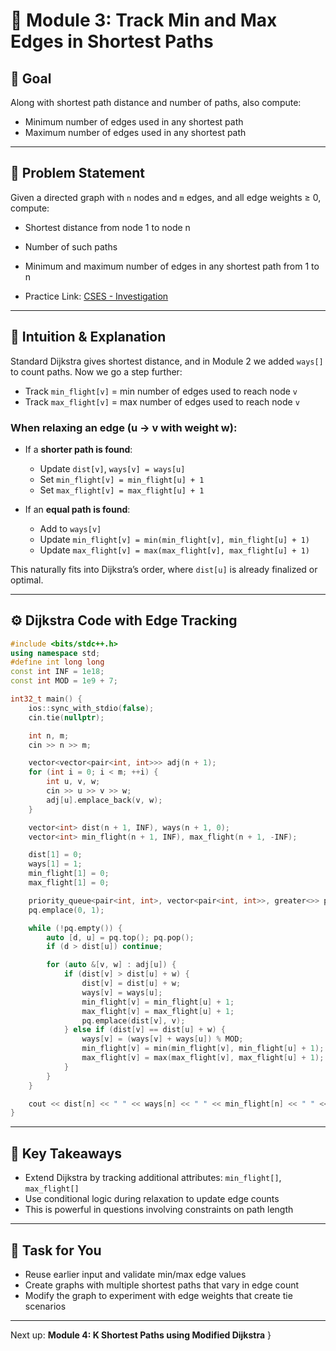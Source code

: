 # 🚦 Module 3: Track Min and Max Edges in Shortest Paths

## 💪 Goal

Along with shortest path distance and number of paths, also compute:

* Minimum number of edges used in any shortest path
* Maximum number of edges used in any shortest path

---

## 📅 Problem Statement

Given a directed graph with `n` nodes and `m` edges, and all edge weights ≥ 0, compute:

* Shortest distance from node 1 to node n

* Number of such paths

* Minimum and maximum number of edges in any shortest path from 1 to n

* Practice Link: [CSES - Investigation](https://cses.fi/problemset/task/1202)

---

## 🧠 Intuition & Explanation

Standard Dijkstra gives shortest distance, and in Module 2 we added `ways[]` to count paths.
Now we go a step further:

* Track `min_flight[v]` = min number of edges used to reach node `v`
* Track `max_flight[v]` = max number of edges used to reach node `v`

### When relaxing an edge (u → v with weight w):

* If a **shorter path is found**:

  * Update `dist[v]`, `ways[v] = ways[u]`
  * Set `min_flight[v] = min_flight[u] + 1`
  * Set `max_flight[v] = max_flight[u] + 1`

* If an **equal path is found**:

  * Add to `ways[v]`
  * Update `min_flight[v] = min(min_flight[v], min_flight[u] + 1)`
  * Update `max_flight[v] = max(max_flight[v], max_flight[u] + 1)`

This naturally fits into Dijkstra’s order, where `dist[u]` is already finalized or optimal.

---

## ⚙️ Dijkstra Code with Edge Tracking

```cpp
#include <bits/stdc++.h>
using namespace std;
#define int long long
const int INF = 1e18;
const int MOD = 1e9 + 7;

int32_t main() {
    ios::sync_with_stdio(false);
    cin.tie(nullptr);

    int n, m;
    cin >> n >> m;

    vector<vector<pair<int, int>>> adj(n + 1);
    for (int i = 0; i < m; ++i) {
        int u, v, w;
        cin >> u >> v >> w;
        adj[u].emplace_back(v, w);
    }

    vector<int> dist(n + 1, INF), ways(n + 1, 0);
    vector<int> min_flight(n + 1, INF), max_flight(n + 1, -INF);

    dist[1] = 0;
    ways[1] = 1;
    min_flight[1] = 0;
    max_flight[1] = 0;

    priority_queue<pair<int, int>, vector<pair<int, int>>, greater<>> pq;
    pq.emplace(0, 1);

    while (!pq.empty()) {
        auto [d, u] = pq.top(); pq.pop();
        if (d > dist[u]) continue;

        for (auto &[v, w] : adj[u]) {
            if (dist[v] > dist[u] + w) {
                dist[v] = dist[u] + w;
                ways[v] = ways[u];
                min_flight[v] = min_flight[u] + 1;
                max_flight[v] = max_flight[u] + 1;
                pq.emplace(dist[v], v);
            } else if (dist[v] == dist[u] + w) {
                ways[v] = (ways[v] + ways[u]) % MOD;
                min_flight[v] = min(min_flight[v], min_flight[u] + 1);
                max_flight[v] = max(max_flight[v], max_flight[u] + 1);
            }
        }
    }

    cout << dist[n] << " " << ways[n] << " " << min_flight[n] << " " << max_flight[n] << "\n";
}
```

---

## 🔎 Key Takeaways

* Extend Dijkstra by tracking additional attributes: `min_flight[]`, `max_flight[]`
* Use conditional logic during relaxation to update edge counts
* This is powerful in questions involving constraints on path length

---

## 📍 Task for You

* Reuse earlier input and validate min/max edge values
* Create graphs with multiple shortest paths that vary in edge count
* Modify the graph to experiment with edge weights that create tie scenarios

---

Next up: **Module 4: K Shortest Paths using Modified Dijkstra**
}
